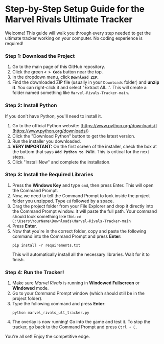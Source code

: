 # Step-by-Step Setup Guide for the Marvel Rivals Ultimate Tracker

Welcome! This guide will walk you through every step needed to get the ultimate tracker working on your computer. No coding experience is required!

### **Step 1: Download the Project**

1.  Go to the main page of this GitHub repository.
2.  Click the green **`< > Code`** button near the top.
3.  In the dropdown menu, click **`Download ZIP`**.
4.  Find the downloaded ZIP file (usually in your `Downloads` folder) and **unzip it**. You can right-click it and select "Extract All...". This will create a folder named something like `Marvel-Rivals-Tracker-main`.

### **Step 2: Install Python**

If you don't have Python, you'll need to install it.

1.  Go to the official Python website: [https://www.python.org/downloads/](https://www.python.org/downloads/)
2.  Click the "Download Python" button to get the latest version.
3.  Run the installer you downloaded.
4.  **VERY IMPORTANT:** On the first screen of the installer, check the box at the bottom that says **`Add Python to PATH`**. This is critical for the next steps.
5.  Click "Install Now" and complete the installation.

### **Step 3: Install the Required Libraries**

1.  Press the **Windows Key** and type `cmd`, then press Enter. This will open the Command Prompt.
2.  Now, we need to tell the Command Prompt to look inside the project folder you unzipped. Type `cd` followed by a space.
3.  Drag the project folder from your File Explorer and drop it directly into the Command Prompt window. It will paste the full path. Your command should look something like this: `cd C:\Users\YourName\Downloads\Marvel-Rivals-Tracker-main`
4.  Press **Enter**.
5.  Now that you're in the correct folder, copy and paste the following command into the Command Prompt and press **Enter**:
    ```
    pip install -r requirements.txt
    ```
    This will automatically install all the necessary libraries. Wait for it to finish.
    
### **Step 4: Run the Tracker!**

1.  Make sure *Marvel Rivals* is running in **Windowed Fullscreen** or **Windowed** mode.
2.  Go to your Command Prompt window (which should still be in the project folder).
3.  Type the following command and press **Enter**:
    ```
    python marvel_rivals_ult_tracker.py
    ```
4.  The overlay is now running! Go into the game and test it. To stop the tracker, go back to the Command Prompt and press `Ctrl + C`.

You're all set! Enjoy the competitive edge.
